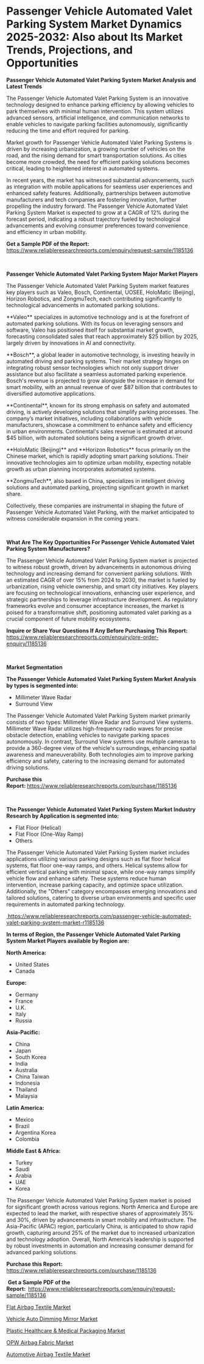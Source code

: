 <p><h1>Passenger Vehicle Automated Valet Parking System Market Dynamics 2025-2032: Also about Its Market Trends, Projections, and Opportunities</h1></p><p><strong>Passenger Vehicle Automated Valet Parking System Market Analysis and Latest Trends</strong></p>
<p><p>The Passenger Vehicle Automated Valet Parking System is an innovative technology designed to enhance parking efficiency by allowing vehicles to park themselves with minimal human intervention. This system utilizes advanced sensors, artificial intelligence, and communication networks to enable vehicles to navigate parking facilities autonomously, significantly reducing the time and effort required for parking. </p><p>Market growth for Passenger Vehicle Automated Valet Parking Systems is driven by increasing urbanization, a growing number of vehicles on the road, and the rising demand for smart transportation solutions. As cities become more crowded, the need for efficient parking solutions becomes critical, leading to heightened interest in automated systems.</p><p>In recent years, the market has witnessed substantial advancements, such as integration with mobile applications for seamless user experiences and enhanced safety features. Additionally, partnerships between automotive manufacturers and tech companies are fostering innovation, further propelling the industry forward. The Passenger Vehicle Automated Valet Parking System Market is expected to grow at a CAGR of 12% during the forecast period, indicating a robust trajectory fueled by technological advancements and evolving consumer preferences toward convenience and efficiency in urban mobility.</p></p>
<p><strong>Get a Sample PDF of the Report:&nbsp;</strong> <a href="https://www.reliableresearchreports.com/enquiry/request-sample/1185136?utm_campaign=16&utm_medium=2&utm_source=Github&utm_content=ia&utm_term=11012025&utm_id=passenger-vehicle-automated-valet-parking-system">https://www.reliableresearchreports.com/enquiry/request-sample/1185136</a></p>
<p>&nbsp;</p>
<p><strong>Passenger Vehicle Automated Valet Parking System Major Market Players</strong></p>
<p><p>The Passenger Vehicle Automated Valet Parking System market features key players such as Valeo, Bosch, Continental, UOSEE, HoloMatic (Beijing), Horizon Robotics, and ZongmuTech, each contributing significantly to technological advancements in automated parking solutions.</p><p>**Valeo** specializes in automotive technology and is at the forefront of automated parking solutions. With its focus on leveraging sensors and software, Valeo has positioned itself for substantial market growth, forecasting consolidated sales that reach approximately $25 billion by 2025, largely driven by innovations in AI and connectivity.</p><p>**Bosch**, a global leader in automotive technology, is investing heavily in automated driving and parking systems. Their market strategy hinges on integrating robust sensor technologies which not only support driver assistance but also facilitate a seamless automated parking experience. Bosch's revenue is projected to grow alongside the increase in demand for smart mobility, with an annual revenue of over $87 billion that contributes to diversified automotive applications.</p><p>**Continental**, known for its strong emphasis on safety and automated driving, is actively developing solutions that simplify parking processes. The company’s market initiatives, including collaborations with vehicle manufacturers, showcase a commitment to enhance safety and efficiency in urban environments. Continental's sales revenue is estimated at around $45 billion, with automated solutions being a significant growth driver.</p><p>**HoloMatic (Beijing)** and **Horizon Robotics** focus primarily on the Chinese market, which is rapidly adopting smart parking solutions. Their innovative technologies aim to optimize urban mobility, expecting notable growth as urban planning incorporates automated systems. </p><p>**ZongmuTech**, also based in China, specializes in intelligent driving solutions and automated parking, projecting significant growth in market share. </p><p>Collectively, these companies are instrumental in shaping the future of Passenger Vehicle Automated Valet Parking, with the market anticipated to witness considerable expansion in the coming years.</p></p>
<p>&nbsp;</p>
<p><strong>What Are The Key Opportunities For Passenger Vehicle Automated Valet Parking System Manufacturers?</strong></p>
<p><p>The Passenger Vehicle Automated Valet Parking System market is projected to witness robust growth, driven by advancements in autonomous driving technology and increasing demand for convenient parking solutions. With an estimated CAGR of over 15% from 2024 to 2030, the market is fueled by urbanization, rising vehicle ownership, and smart city initiatives. Key players are focusing on technological innovations, enhancing user experience, and strategic partnerships to leverage infrastructure development. As regulatory frameworks evolve and consumer acceptance increases, the market is poised for a transformative shift, positioning automated valet parking as a crucial component of future mobility ecosystems.</p></p>
<p><strong>Inquire or Share Your Questions If Any Before Purchasing This Report:</strong> <a href="https://www.reliableresearchreports.com/enquiry/pre-order-enquiry/1185136?utm_campaign=16&utm_medium=2&utm_source=Github&utm_content=ia&utm_term=11012025&utm_id=passenger-vehicle-automated-valet-parking-system">https://www.reliableresearchreports.com/enquiry/pre-order-enquiry/1185136</a></p>
<p>&nbsp;</p>
<p><strong>Market Segmentation</strong></p>
<p><strong>The Passenger Vehicle Automated Valet Parking System Market Analysis by types is segmented into:</strong></p>
<p><ul><li>Millimeter Wave Radar</li><li>Surround View</li></ul></p>
<p><p>The Passenger Vehicle Automated Valet Parking System market primarily consists of two types: Millimeter Wave Radar and Surround View systems. Millimeter Wave Radar utilizes high-frequency radio waves for precise obstacle detection, enabling vehicles to navigate parking spaces autonomously. In contrast, Surround View systems use multiple cameras to provide a 360-degree view of the vehicle's surroundings, enhancing spatial awareness and maneuverability. Both technologies aim to improve parking efficiency and safety, catering to the increasing demand for automated driving solutions.</p></p>
<p><strong>Purchase this Report:&nbsp;</strong><a href="https://www.reliableresearchreports.com/purchase/1185136?utm_campaign=16&utm_medium=2&utm_source=Github&utm_content=ia&utm_term=11012025&utm_id=passenger-vehicle-automated-valet-parking-system">https://www.reliableresearchreports.com/purchase/1185136</a></p>
<p>&nbsp;</p>
<p><strong>The Passenger Vehicle Automated Valet Parking System Market Industry Research by Application is segmented into:</strong></p>
<p><ul><li>Flat Floor (Helical)</li><li>Flat Floor (One-Way Ramp)</li><li>Others</li></ul></p>
<p><p>The Passenger Vehicle Automated Valet Parking System market includes applications utilizing various parking designs such as flat floor helical systems, flat floor one-way ramps, and others. Helical systems allow for efficient vertical parking with minimal space, while one-way ramps simplify vehicle flow and enhance safety. These systems reduce human intervention, increase parking capacity, and optimize space utilization. Additionally, the "Others" category encompasses emerging innovations and tailored solutions, catering to diverse urban environments and specific user requirements in automated parking technology.</p></p>
<p><a href="https://www.reliableresearchreports.com/passenger-vehicle-automated-valet-parking-system-market-r1185136?utm_campaign=16&utm_medium=2&utm_source=Github&utm_content=ia&utm_term=11012025&utm_id=passenger-vehicle-automated-valet-parking-system">&nbsp;https://www.reliableresearchreports.com/passenger-vehicle-automated-valet-parking-system-market-r1185136</a></p>
<p><strong>In terms of Region, the Passenger Vehicle Automated Valet Parking System Market Players available by Region are:</strong></p>
<p>
    <p> <strong> North America: </strong>
        <ul>
            <li>United States</li>
            <li>Canada</li>
        </ul>
        </p> 
    <p> <strong> Europe: </strong>
        <ul>
            <li>Germany</li>
            <li>France</li>
            <li>U.K.</li>
            <li>Italy</li>
            <li>Russia</li>
        </ul>
        </p> 
    <p> <strong> Asia-Pacific: </strong>
        <ul>
            <li>China</li>
            <li>Japan</li>
            <li>South Korea</li>
            <li>India</li>
            <li>Australia</li>
            <li>China Taiwan</li>
            <li>Indonesia</li>
            <li>Thailand</li>
            <li>Malaysia</li>
        </ul>
        </p> 
    <p> <strong> Latin America: </strong>
        <ul>
            <li>Mexico</li>
            <li>Brazil</li>
            <li>Argentina Korea</li>
            <li>Colombia</li>
        </ul>
        </p> 
    <p> <strong> Middle East & Africa: </strong>
        <ul>
            <li>Turkey</li>
            <li>Saudi</li>
            <li>Arabia</li>
            <li>UAE</li>
            <li>Korea</li>
        </ul>
    </p>
    </p>
<p><p>The Passenger Vehicle Automated Valet Parking System market is poised for significant growth across various regions. North America and Europe are expected to lead the market, with respective shares of approximately 35% and 30%, driven by advancements in smart mobility and infrastructure. The Asia-Pacific (APAC) region, particularly China, is anticipated to show rapid growth, capturing around 25% of the market due to increased urbanization and technology adoption. Overall, North America’s leadership is supported by robust investments in automation and increasing consumer demand for advanced parking solutions.</p></p>
<p><strong>Purchase this Report: </strong><a href="https://www.reliableresearchreports.com/purchase/1185136?utm_campaign=16&utm_medium=2&utm_source=Github&utm_content=ia&utm_term=11012025&utm_id=passenger-vehicle-automated-valet-parking-system">https://www.reliableresearchreports.com/purchase/1185136</a></p>
<p>&nbsp;<strong>Get a Sample PDF of the Report:&nbsp;&nbsp;</strong><a href="https://www.reliableresearchreports.com/enquiry/request-sample/1185136?utm_campaign=16&utm_medium=2&utm_source=Github&utm_content=ia&utm_term=11012025&utm_id=passenger-vehicle-automated-valet-parking-system">https://www.reliableresearchreports.com/enquiry/request-sample/1185136</a></p>
<p><strong></strong></p>
<p><p><a href="https://github.com/mezokathleen834/Market-Research-Report-List-1/blob/main/flat-airbag-textile-market.md?utm_campaign=16&utm_medium=2&utm_source=Github&utm_content=ia&utm_term=11012025&utm_id=passenger-vehicle-automated-valet-parking-system">Flat Airbag Textile Market</a></p><p><a href="https://github.com/JosephineMcguire65/Market-Research-Report-List-1/blob/main/vehicle-auto-dimming-mirror-market.md?utm_campaign=16&utm_medium=2&utm_source=Github&utm_content=ia&utm_term=11012025&utm_id=passenger-vehicle-automated-valet-parking-system">Vehicle Auto Dimming Mirror Market</a></p><p><a href="https://github.com/shirleenfraker87/Market-Research-Report-List-1/blob/main/plastic-healthcare-medical-packaging-market.md?utm_campaign=16&utm_medium=2&utm_source=Github&utm_content=ia&utm_term=11012025&utm_id=passenger-vehicle-automated-valet-parking-system">Plastic Healthcare & Medical Packaging Market</a></p><p><a href="https://github.com/norbeludie83/Market-Research-Report-List-1/blob/main/opw-airbag-fabric-market.md?utm_campaign=16&utm_medium=2&utm_source=Github&utm_content=ia&utm_term=11012025&utm_id=passenger-vehicle-automated-valet-parking-system">OPW Airbag Fabric Market</a></p><p><a href="https://github.com/jerhoskinson197676/Market-Research-Report-List-1/blob/main/automotive-airbag-textile-market.md?utm_campaign=16&utm_medium=2&utm_source=Github&utm_content=ia&utm_term=11012025&utm_id=passenger-vehicle-automated-valet-parking-system">Automotive Airbag Textile Market</a></p></p>